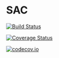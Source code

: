 # SAC

[![Build Status](https://travis-ci.org/andyferris/SAC.jl.svg?branch=master)](https://travis-ci.org/andyferris/SAC.jl)

[![Coverage Status](https://coveralls.io/repos/andyferris/SAC.jl/badge.svg?branch=master&service=github)](https://coveralls.io/github/andyferris/SAC.jl?branch=master)

[![codecov.io](http://codecov.io/github/andyferris/SAC.jl/coverage.svg?branch=master)](http://codecov.io/github/andyferris/SAC.jl?branch=master)
